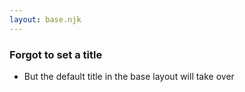 ```yaml
---
layout: base.njk
---
```


### Forgot to set a title

* But the default title in the base layout will take over

